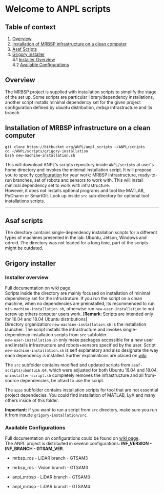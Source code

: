 # Welcome to ANPL scripts

## Table of context
1. [Overview](#markdown-header-overview)
2. [Installation of MRBSP infrastructure on a clean computer](#markdown-header-installation-of-mrbsp-infrastructure-on-a-clean-computer)
3. [Asaf Scripts](#markdown-header-asaf-scripts)
4. [Grigory installer](#markdown-header-grigory-installer)  
4.1 [Installer Overview](#markdown-header-installer-overview)  
4.2 [Available Configurations](#markdown-header-available-configurations)  

## Overview
The MRBSP project is supplied with installation scripts to simplify the stage of the set up. Some scripts are particular library/dependency installations, another script installs minimal dependency set for the given project configuration defined by ubuntu distribution, *mrbsp* infrastructure and its branch. 

## Installation of MRBSP infrastructure on a clean computer
```
git clone https://bitbucket.org/ANPL/anpl_scripts ~/ANPL/scripts
cd ~/ANPL/scripts/grigory-installation 
bash new-machine-installation.sh
```
This will download ANPL's scripts repository inside `ANPL/scripts` at user's home directory and invokes the minimal installation script. It will propose you to specify [configuration](#markdown-header-available-configurations) for your work: MRBSP infrastructure, ready-to-run branches, set of robots and sensors to work with. This will install minimal dependency set to work with infrastructure.  
However, it does not installs optional programs and tool like MATLAB, PyCharm or SmartGit. Look up inside `src` sub-directory for optional tool installations scripts.

***

## Asaf scripts
The directory contains single-dependency installation scripts for a different types of machines presented in the lab: Ubuntu, Jetson, Windows and odroid. The directory was not leaded for a long time, part of the scripts might be outdated. 

## Grigory installer
### Installer overview
Full documentation on [wiki page](https://bitbucket.org/ANPL/anpl_scripts/wiki/Installation-script.md).  
Scripts inside the directory are mainly focused on installation of minimal dependency set for the infrustruture. If you run the script on a clean machine, when no dependencies are preinstalled, its recommended to run `min-machine-installation.sh`, otherwise run `new-user-installation` to not screw up others conputer users work. [**Remark**: Scripts are intended only for 16.04 and 18.04 Ubuntu distributions]  
Directory organization: `new-machine-installation.sh` is the installation launcher. The script installs the infrastructure and invokes single-dependency installation scripts from `src` subfolder.  
`new-user-installation.sh` only make packages accessible for a new user and installs infrastructure and robots+sensors specified by the user. 
Script `new-machine-installation.sh` is self explanatory and also designate the way each dependency is installed. Further explainations are placed on [wiki](https://bitbucket.org/ANPL/anpl_scripts/wiki/Installation-script.md)

The `src` subfolder contains modified and updated scripts from `asaf-scripts/ubuntu16.04`, which were adjusted for both Ubuntu 16.04 and 18.04. `uninstaller-script.sh` completely removes the infrastructure and all from-source dependencies, be afraid to use the script. 

The `apps` subfolder contains installation scripts for tool that are not essential project dependecies. You could find installation of MATLAB, LyX and many others inside of this folder. 

**Important:** if you want to run a script from `src` directory, make sure you run it from insude `grigory-installation/src`. 

 
### Available Configurations
Full documentation on configurations could be found on [wiki page](https://bitbucket.org/ANPL/anpl_scripts/wiki/Configurations.md).  
The ANPL project is distributed in several configurations: **INF_VERSION - INF_BRANCH - GTSAM_VER**. 

* mrbsp_ros - LiDAR branch - GTSAM3 

* mrbsp_ros - Vision branch - GTSAM3 

* anpl_mrbsp - LiDAR branch - GTSAM3 

* anpl_mrbsp - LiDAR branch - GTSAM4 
